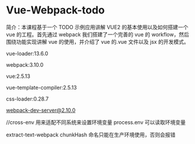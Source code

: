 # Vue-Webpack-todo

简介：本课程基于一个 TODO 示例应用讲解 VUE2 的基本使用以及如何搭建一个 vue 的工程。首先通过 webpack 我们搭建了一个完善的 vue 的 workflow，然后围绕功能实现讲解 vue 的使用，并介绍了 vue 的.vue 文件以及 jsx 的开发模式。

vue-loader:13.6.0

webpack:3.10.0

vue:2.5.13

vue-template-compiler:2.5.13

css-loader:0.28.7

webpack-dev-server@2.10.0

//cross-env 用来适配不同系统来设置环境变量
process.env 可以读取环境变量

extract-text-webpack
chunkHash 命名只能在生产环境使用，否则会报错
